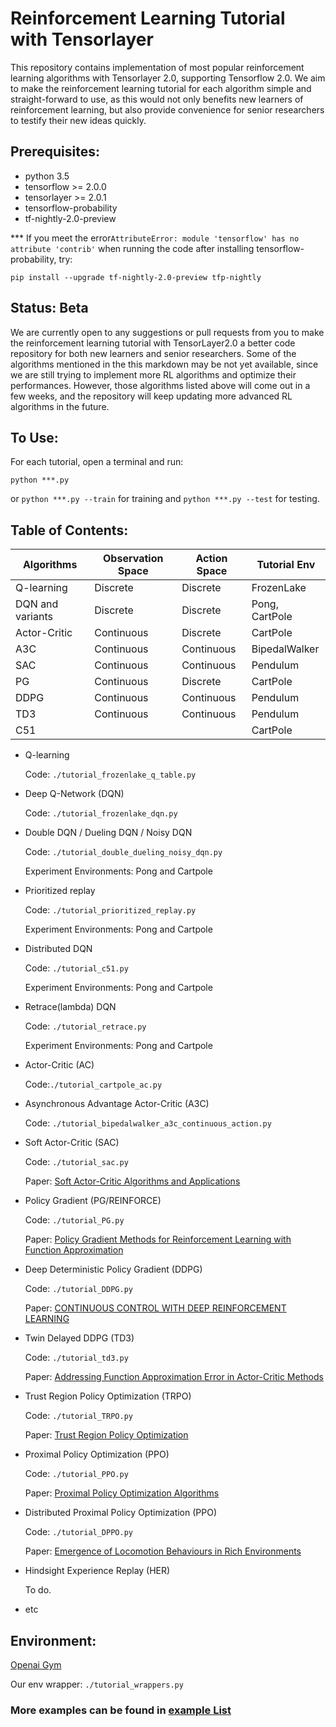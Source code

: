 # Reinforcement Learning Tutorial with Tensorlayer

This repository contains implementation of most popular reinforcement learning algorithms with Tensorlayer 2.0, supporting Tensorflow 2.0. We aim to make the reinforcement learning tutorial for each algorithm simple and straight-forward to use, as this would not only benefits new learners of reinforcement learning, but also provide convenience for senior researchers to testify their new ideas quickly.

## Prerequisites:

* python 3.5
* tensorflow >= 2.0.0
* tensorlayer >= 2.0.1
* tensorflow-probability
* tf-nightly-2.0-preview

*** If you meet the error`AttributeError: module 'tensorflow' has no attribute 'contrib'` when running the code after installing tensorflow-probability, try:

`pip install --upgrade tf-nightly-2.0-preview tfp-nightly`

## Status: Beta

We are currently open to any suggestions or pull requests from you to make the reinforcement learning tutorial with TensorLayer2.0 a better code repository for both new learners and senior researchers. Some of the algorithms mentioned in the this markdown may be not yet available, since we are still trying to implement more RL algorithms and optimize their performances. However, those algorithms listed above will come out in a few weeks, and the repository will keep updating more advanced RL algorithms in the future.

## To Use:

For each tutorial, open a terminal and run:

`python ***.py` 

or `python ***.py --train` for training and `python ***.py --test` for testing.

## Table of Contents:

| Algorithms       | Observation Space | Action Space | Tutorial Env   |
| ---------------- | ----------------- | ------------ | -------------- |
| Q-learning       | Discrete          | Discrete     | FrozenLake     |
| DQN and variants | Discrete          | Discrete     | Pong, CartPole |
| Actor-Critic     | Continuous        | Discrete     | CartPole       |
| A3C              | Continuous        | Continuous   | BipedalWalker  |
| SAC              | Continuous        | Continuous   | Pendulum       |
| PG               | Continuous        | Discrete     | CartPole       |
| DDPG             | Continuous        | Continuous   | Pendulum       |
| TD3              | Continuous        | Continuous   | Pendulum       |
| C51              |                   |              | CartPole       |



* Q-learning

  Code: `./tutorial_frozenlake_q_table.py`

  

* Deep Q-Network (DQN)

  Code: `./tutorial_frozenlake_dqn.py`

  

* Double DQN / Dueling DQN / Noisy DQN

  Code: `./tutorial_double_dueling_noisy_dqn.py`

  Experiment Environments: Pong and Cartpole

  


* Prioritized replay

  Code: `./tutorial_prioritized_replay.py`

  Experiment Environments: Pong and Cartpole

  

* Distributed DQN

  Code: `./tutorial_c51.py`

  Experiment Environments: Pong and Cartpole

  


* Retrace(lambda) DQN

  Code: `./tutorial_retrace.py`

  Experiment Environments: Pong and Cartpole

  


* Actor-Critic (AC)

  Code:`./tutorial_cartpole_ac.py`

  

* Asynchronous Advantage Actor-Critic (A3C)

  Code: `./tutorial_bipedalwalker_a3c_continuous_action.py`

  

* Soft Actor-Critic (SAC)

  Code: `./tutorial_sac.py`

  Paper: [Soft Actor-Critic Algorithms and Applications](https://arxiv.org/pdf/1812.05905.pdf)

  


* Policy Gradient (PG/REINFORCE) 

  Code: `./tutorial_PG.py`

  Paper: [Policy Gradient Methods for Reinforcement Learning with Function Approximation](https://papers.nips.cc/paper/1713-policy-gradient-methods-for-reinforcement-learning-with-function-approximation.pdf)

  

* Deep Deterministic Policy Gradient (DDPG)

  Code: `./tutorial_DDPG.py`

  Paper: [CONTINUOUS CONTROL WITH DEEP REINFORCEMENT LEARNING](https://arxiv.org/pdf/1509.02971.pdf)

  


* Twin Delayed DDPG (TD3)

  Code: `./tutorial_td3.py`

  Paper: [Addressing Function Approximation Error in Actor-Critic Methods](https://arxiv.org/pdf/1802.09477.pdf)

  

* Trust Region Policy Optimization (TRPO)

  Code: `./tutorial_TRPO.py`

  Paper: [Trust Region Policy Optimization](https://arxiv.org/pdf/1502.05477.pdf)

  

* Proximal Policy Optimization (PPO)

  Code: `./tutorial_PPO.py`

  Paper: [Proximal Policy Optimization Algorithms](https://arxiv.org/pdf/1707.06347.pdf)

  

* Distributed Proximal Policy Optimization (PPO)

  Code: `./tutorial_DPPO.py`

  Paper: [Emergence of Locomotion Behaviours in Rich Environments](https://arxiv.org/pdf/1707.02286.pdf)

  

* Hindsight Experience Replay (HER)

  To do.

* etc

## Environment:

[Openai Gym](https://gym.openai.com/)

Our env wrapper: `./tutorial_wrappers.py` 



### More examples can be found in [example List](https://tensorlayer.readthedocs.io/en/stable/user/examples.html)
